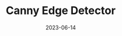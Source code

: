---
date: '2023-06-14'
title: 'Canny Edge Detector'
external: 'https://ce-itcr.github.io/projects/CE4301/canny-edge-detector.html'
github: 'https://github.com/ce-itcr/canny-edge-detector/tree/master'
tech:
  - Assembly
  - C
company: 'Instituto Tecnológico de Costa Rica'
showInProjects: false
---